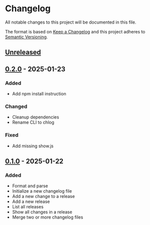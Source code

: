 # Changelog

All notable changes to this project will be documented in this file.

The format is based on [Keep a Changelog](https://keepachangelog.com/)
and this project adheres to [Semantic Versioning](https://semver.org/).

## [Unreleased]

## [0.2.0] - 2025-01-23

### Added

- Add npm install instruction

### Changed

- Cleanup dependencies
- Rename CLI to chlog

### Fixed

- Add missing show.js

## [0.1.0] - 2025-01-22

### Added

- Format and parse
- Initialize a new changelog file
- Add a new change to a release
- Add a new release
- List all releases
- Show all changes in a release
- Merge two or more changelog files

[Unreleased]: https://example.com/compare/v0.2.0...HEAD
[0.2.0]: https://example.com/compare/v0.1.0...v0.2.0
[0.1.0]: https://example.com/releases/tag/v0.1.0
